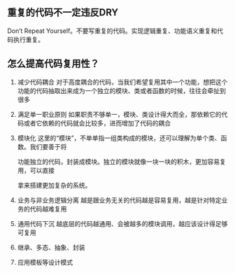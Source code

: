 ## 重复的代码不一定违反DRY

Don’t Repeat Yourself。不要写重复的代码。实现逻辑重复、功能语义重复和代码执行重复。

## **怎么提高代码复用性？**

1. 减少代码耦合
   对于高度耦合的代码，当我们希望复用其中一个功能，想把这个功能的代码抽取出来成为一个独立的模块、类或者函数的时候，往往会牵扯到很多

2. 满足单一职业原则
   如果职责不够单一，模块、类设计得大而全，那依赖它的代码或者它依赖的代码就会比较多，进而增加了代码的耦合

3. 模块化
   这里的“模块”，不单单指一组类构成的模块，还可以理解为单个类、函数。我们要善于将

   功能独立的代码，封装成模块。独立的模块就像一块一块的积木，更加容易复用，可以直接

   拿来搭建更加复杂的系统。

4. 业务与非业务逻辑分离
   越是跟业务无关的代码越是容易复用，越是针对特定业务的代码越难复用

5. 通用代码下沉
   越底层的代码越通用、会被越多的模块调用，越应该设计得足够可复用

6. 继承、多态、抽象、封装

7. 应用模板等设计模式
   

